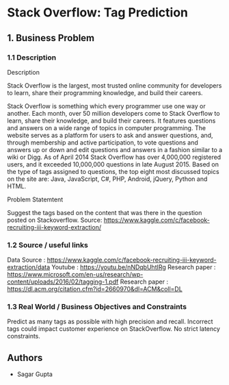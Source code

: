# Stack Overflow: Tag Prediction

## 1. Business Problem

### 1.1 Description

Description

Stack Overflow is the largest, most trusted online community for developers to learn, share their programming knowledge, and build their careers.

Stack Overflow is something which every programmer use one way or another. Each month, over 50 million developers come to Stack Overflow to learn, share their knowledge, and build their careers. It features questions and answers on a wide range of topics in computer programming. The website serves as a platform for users to ask and answer questions, and, through membership and active participation, to vote questions and answers up or down and edit questions and answers in a fashion similar to a wiki or Digg. As of April 2014 Stack Overflow has over 4,000,000 registered users, and it exceeded 10,000,000 questions in late August 2015. Based on the type of tags assigned to questions, the top eight most discussed topics on the site are: Java, JavaScript, C#, PHP, Android, jQuery, Python and HTML.

Problem Statemtent

Suggest the tags based on the content that was there in the question posted on Stackoverflow.
Source: https://www.kaggle.com/c/facebook-recruiting-iii-keyword-extraction/

### 1.2 Source / useful links

Data Source : https://www.kaggle.com/c/facebook-recruiting-iii-keyword-extraction/data
Youtube : https://youtu.be/nNDqbUhtIRg
Research paper : https://www.microsoft.com/en-us/research/wp-content/uploads/2016/02/tagging-1.pdf
Research paper : https://dl.acm.org/citation.cfm?id=2660970&dl=ACM&coll=DL

### 1.3 Real World / Business Objectives and Constraints

Predict as many tags as possible with high precision and recall.
Incorrect tags could impact customer experience on StackOverflow.
No strict latency constraints.

## **Authors**

- Sagar Gupta


